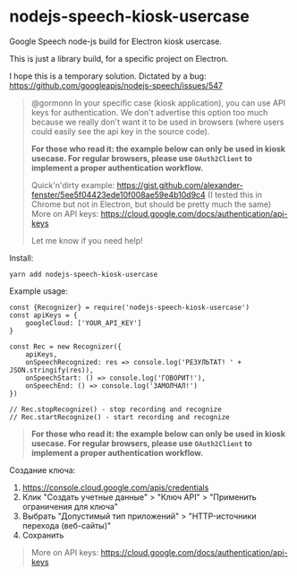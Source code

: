 # nodejs-speech-kiosk-usercase
Google Speech node-js build for Electron kiosk usercase.

This is just a library build, for a specific project on Electron.

I hope this is a temporary solution. Dictated by a bug:
https://github.com/googleapis/nodejs-speech/issues/547

> @gormonn In your specific case (kiosk application), you can use API keys for authentication. We don't advertise this option too much because we really don't want it to be used in browsers (where users could easily see the api key in the source code).
> 
> **For those who read it: the example below can only be used in kiosk usecase. For regular browsers, please use `OAuth2Client` to implement a proper authentication workflow.**
> 
> Quick'n'dirty example: https://gist.github.com/alexander-fenster/5ee5f04423ede10f008ae59e4b10d9c4 (I tested this in Chrome but not in Electron, but should be pretty much the same)
> More on API keys: https://cloud.google.com/docs/authentication/api-keys
> 
> Let me know if you need help!

Install:

`yarn add nodejs-speech-kiosk-usercase`

Example usage:

```
const {Recognizer} = require('nodejs-speech-kiosk-usercase')
const apiKeys = {
	googleCloud: ['YOUR_API_KEY']
}

const Rec = new Recognizer({
	apiKeys, 
	onSpeechRecognized: res => console.log('РЕЗУЛЬТАТ! ' + JSON.stringify(res)),
	onSpeechStart: () => console.log('ГОВОРИТ!'),
	onSpeechEnd: () => console.log('ЗАМОЛЧАЛ!')
})

// Rec.stopRecognize() - stop recording and recognize
// Rec.startRecognize() - start recording and recognize
```

> **For those who read it: the example below can only be used in kiosk usecase. For regular browsers, please use `OAuth2Client` to implement a proper authentication workflow.**

Создание ключа:
1. https://console.cloud.google.com/apis/credentials
2. Клик "Создать учетные данные" > "Ключ API" > "Применить ограничения для ключа"
3. Выбрать "Допустимый тип приложений" > "HTTP-источники перехода (веб-сайты)"
4. Сохранить

> More on API keys: https://cloud.google.com/docs/authentication/api-keys